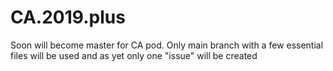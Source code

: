 # CA.2019.plus
Soon will become master for CA pod. Only main branch with a few essential files will be used and as yet only one "issue" will be created  
